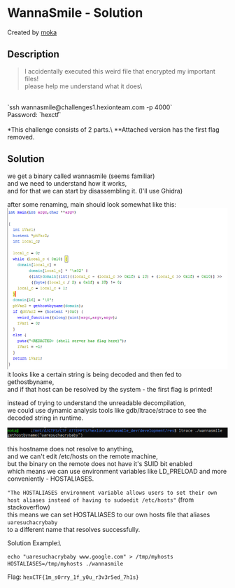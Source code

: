 # WannaSmile - Solution

Created by [moka](https://discordapp.com/users/661109271148101652)

## Description
> I accidentally executed this weird file that encrypted my important files!\
please help me understand what it does\
<br>
`ssh wannasmile@challenges1.hexionteam.com -p 4000`<br/>
Password: `hexctf`
<br><br>
*This challenge consists of 2 parts.\
**Attached version has the first flag removed.

## Solution
we get a binary called wannasmile (seems familiar)\
and we need to understand how it works,\
and for that we can start by disassembling it. (I'll use Ghidra)

after some renaming, main should look somewhat like this:
![main function](assets/main.PNG)
it looks like a certain string is being decoded and then
fed to gethostbyname,\
and if that host can be resolved by the system - the first flag is printed!

instead of trying to understand the unreadable decompilation,\
we could use dynamic analysis tools like gdb/ltrace/strace to see the\
decoded string in runtime.

![decoded hostname](assets/host.PNG)

this hostname does not resolve to anything,\
and we can't edit /etc/hosts on the remote machine,\
but the binary on the remote does not have it's SUID bit enabled\
which means we can use environment variables like LD_PRELOAD and more conveniently - HOSTALIASES.

`"The HOSTALIASES environment variable allows users to set their own host aliases instead of having to sudoedit /etc/hosts"` (from stackoverflow)\
this means we can set HOSTALIASES to our own hosts file that aliases `uaresuchacrybaby`\
to a different name that resolves successfully.

Solution Example:\
```
echo "uaresuchacrybaby www.google.com" > /tmp/myhosts
HOSTALIASES=/tmp/myhosts ./wannasmile
```

Flag: `hexCTF{1m_s0rry_1f_y0u_r3v3r5ed_7h1s}`
